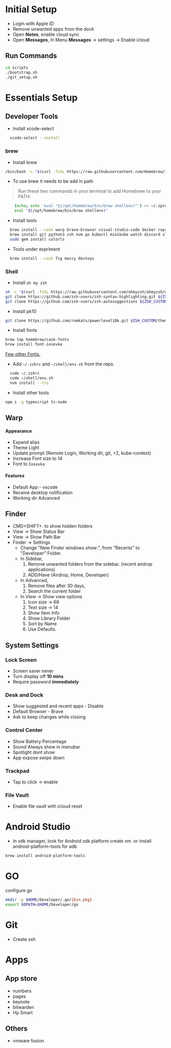 # Initial Setup

- Login with Apple ID
- Remove unwanted apps from the dock
- Open **Notes**, enable cloud sync
- Open **Messages**, In Menu **Messages** -> settings -> Enable icloud

## Run Commands
```sh
cd scripts
./bootstrap.sh
./git_setup.sh
```

# Essentials Setup

## Developer Tools

- Install xcode-select
```sh
  xcode-select --install
```
### brew
- Install brew
```sh
/bin/bash -c "$(curl -fsSL https://raw.githubusercontent.com/Homebrew/install/HEAD/install.sh)"
```
- To use brew it needs to be add in path
> Run these two commands in your terminal to add Homebrew to your PATH:
```sh
    (echo; echo 'eval "$(/opt/homebrew/bin/brew shellenv)"') >> ~/.zprofile
    eval "$(/opt/homebrew/bin/brew shellenv)"
```

- Install tools
```sh
  brew install --cask warp brave-browser visual-studio-code docker raycast android-studio google-drive appcleaner
  brew install git python3 zsh nvm go kubectl minikube watch discord slack rectangle openshift-cli bat
  sudo gem install colorls
```

- Tools under expriment
```sh
  brew install --cask fig maccy devtoys
```

### Shell
- Install `oh my zsh`
```sh
sh -c "$(curl -fsSL https://raw.githubusercontent.com/ohmyzsh/ohmyzsh/master/tools/install.sh)"
git clone https://github.com/zsh-users/zsh-syntax-highlighting.git ${ZSH_CUSTOM:-~/.oh-my-zsh/custom}/plugins/zsh-syntax-highlighting
git clone https://github.com/zsh-users/zsh-autosuggestions ${ZSH_CUSTOM:-~/.oh-my-zsh/custom}/plugins/zsh-autosuggestions
```
- Install pk10
```sh
git clone https://github.com/romkatv/powerlevel10k.git $ZSH_CUSTOM/themes/powerlevel10k
```

- Install fonts
```sh
brew tap homebrew/cask-fonts
brew install font-iosevka
```
[Few other Fonts.](https://fonts.google.com/specimen/Source+Code+Pro)
- Add `~/.zshrc` and `~/shell/env.sh` from the repo.
```sh
  code ~/.zshrc
  code ~/shell/env.sh
  nvm install --lts
```

- Install other tools
```sh
npm i -g typescript ts-node
```

## Warp
#### Appearance

- Expand alias
- Theme Light
- Update prompt (Remote Login, Working dir, git, +2, kube-context)
- Increase Font size to 14
- Font to `Iosevka`

#### Features
- Default App - vscode
- Receive desktop notification
- Working dir Advanced

## Finder
- CMD+SHIFT+. to show hidden folders
- View -> Show Status Bar
- View -> Show Path Bar
- Finder -> Settings
  - Change "New Finder windows show:", from "Recents" to "Developer" Folder.
  - In Sidebar,
      1. Remove unwanted folders from the sidebar. (recent airdrop applications)
      2. ADD/Have (Airdrop, Home, Developer)
  - In Advanced,
      1. Remove files after 30 days,
      2.  Search the current folder
  - In View -> Show view options
      1. Icon size -> 68
      1. Text size -> 14
      1. Show Item Info
      1. Show Library Folder
      1. Sort by Name
      1. Use Defaults.
  
## System Settings

### Lock Screen
- Screen saver never
- Turn display off **10 mins**
- Require password **immediately**

### Desk and Dock
- Show suggested and recent apps - Disable
- Default Browser - Brave
- Ask to keep changes while closing

### Control Center
- Show Battery Percentage
- Sound Always show in menubar
- Spotlight dont show
- App expose swipe down

### Trackpad
- Tap to click -> enable

### File Vault
- Enable file vault with icloud reset

# Android Studio
- In sdk manager, look for Android sdk platform create vm.
or install android-platform-tools for adb
```sh
brew install android-platform-tools
```

# GO
configure go
```sh
mkdir -p $HOME/Developer/.go/{bin,pkg}
export GOPATH=$HOME/Developer/go
```

# Git
- Create ssh

# Apps

## App store
- numbers
- pages
- keynote
- bitwarden
- Hp Smart

## Others
- vmware fusion

